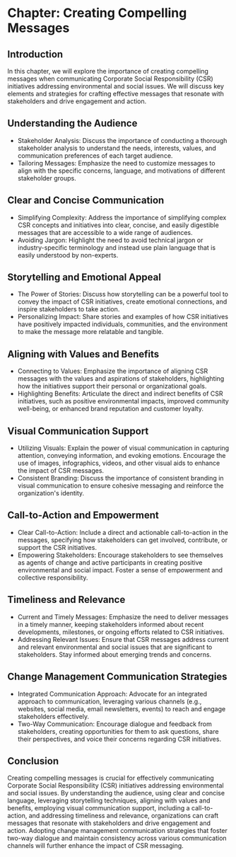 Chapter: Creating Compelling Messages
=====================================

Introduction
------------

In this chapter, we will explore the importance of creating compelling messages when communicating Corporate Social Responsibility (CSR) initiatives addressing environmental and social issues. We will discuss key elements and strategies for crafting effective messages that resonate with stakeholders and drive engagement and action.

Understanding the Audience
--------------------------

* Stakeholder Analysis: Discuss the importance of conducting a thorough stakeholder analysis to understand the needs, interests, values, and communication preferences of each target audience.
* Tailoring Messages: Emphasize the need to customize messages to align with the specific concerns, language, and motivations of different stakeholder groups.

Clear and Concise Communication
-------------------------------

* Simplifying Complexity: Address the importance of simplifying complex CSR concepts and initiatives into clear, concise, and easily digestible messages that are accessible to a wide range of audiences.
* Avoiding Jargon: Highlight the need to avoid technical jargon or industry-specific terminology and instead use plain language that is easily understood by non-experts.

Storytelling and Emotional Appeal
---------------------------------

* The Power of Stories: Discuss how storytelling can be a powerful tool to convey the impact of CSR initiatives, create emotional connections, and inspire stakeholders to take action.
* Personalizing Impact: Share stories and examples of how CSR initiatives have positively impacted individuals, communities, and the environment to make the message more relatable and tangible.

Aligning with Values and Benefits
---------------------------------

* Connecting to Values: Emphasize the importance of aligning CSR messages with the values and aspirations of stakeholders, highlighting how the initiatives support their personal or organizational goals.
* Highlighting Benefits: Articulate the direct and indirect benefits of CSR initiatives, such as positive environmental impacts, improved community well-being, or enhanced brand reputation and customer loyalty.

Visual Communication Support
----------------------------

* Utilizing Visuals: Explain the power of visual communication in capturing attention, conveying information, and evoking emotions. Encourage the use of images, infographics, videos, and other visual aids to enhance the impact of CSR messages.
* Consistent Branding: Discuss the importance of consistent branding in visual communication to ensure cohesive messaging and reinforce the organization's identity.

Call-to-Action and Empowerment
------------------------------

* Clear Call-to-Action: Include a direct and actionable call-to-action in the messages, specifying how stakeholders can get involved, contribute, or support the CSR initiatives.
* Empowering Stakeholders: Encourage stakeholders to see themselves as agents of change and active participants in creating positive environmental and social impact. Foster a sense of empowerment and collective responsibility.

Timeliness and Relevance
------------------------

* Current and Timely Messages: Emphasize the need to deliver messages in a timely manner, keeping stakeholders informed about recent developments, milestones, or ongoing efforts related to CSR initiatives.
* Addressing Relevant Issues: Ensure that CSR messages address current and relevant environmental and social issues that are significant to stakeholders. Stay informed about emerging trends and concerns.

Change Management Communication Strategies
------------------------------------------

* Integrated Communication Approach: Advocate for an integrated approach to communication, leveraging various channels (e.g., websites, social media, email newsletters, events) to reach and engage stakeholders effectively.
* Two-Way Communication: Encourage dialogue and feedback from stakeholders, creating opportunities for them to ask questions, share their perspectives, and voice their concerns regarding CSR initiatives.

Conclusion
----------

Creating compelling messages is crucial for effectively communicating Corporate Social Responsibility (CSR) initiatives addressing environmental and social issues. By understanding the audience, using clear and concise language, leveraging storytelling techniques, aligning with values and benefits, employing visual communication support, including a call-to-action, and addressing timeliness and relevance, organizations can craft messages that resonate with stakeholders and drive engagement and action. Adopting change management communication strategies that foster two-way dialogue and maintain consistency across various communication channels will further enhance the impact of CSR messaging.
